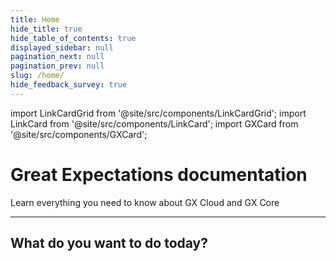 ```yaml
---
title: Home
hide_title: true
hide_table_of_contents: true
displayed_sidebar: null
pagination_next: null
pagination_prev: null
slug: /home/
hide_feedback_survey: true
---
```


import LinkCardGrid from '@site/src/components/LinkCardGrid';
import LinkCard from '@site/src/components/LinkCard';
import GXCard from '@site/src/components/GXCard';

# Great Expectations documentation

<p className="DocItem__header-description">Learn everything you need to know about GX Cloud and GX Core</p>

---

<GXCard />

## What do you want to do today?

<LinkCardGrid>
  <LinkCard topIcon label="Get started with GX Cloud" description="Our fully-managed SaaS solution that simplifies deployment, scaling, and collaboration." to="/cloud/" icon="/img/gx_cloud_storage.svg" />
  <LinkCard topIcon label="Get started with GX Core" description="Get started with the Great Expectations Python library." to="/core/introduction/" icon="/img/oss_icon.svg" />
  <LinkCard topIcon label="View GX APIs" description="View our available APIs." to="/reference" icon="/img/api_icon.svg" />
  <LinkCard topIcon label="Learn more about GX Core features" description="Use tutorials and conceptual topics to learn everything you need to know about GX Core features and functionality." to="/reference/learn" icon="/img/overview_icon.svg" />
</LinkCardGrid>
